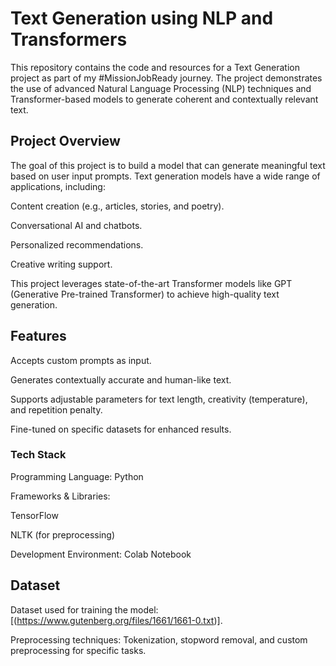 # Text Generation using NLP and Transformers

This repository contains the code and resources for a Text Generation project as part of my #MissionJobReady journey. The project demonstrates the use of advanced Natural Language Processing (NLP) techniques and Transformer-based models to generate coherent and contextually relevant text.

## Project Overview

The goal of this project is to build a model that can generate meaningful text based on user input prompts. Text generation models have a wide range of applications, including:

Content creation (e.g., articles, stories, and poetry).

Conversational AI and chatbots.

Personalized recommendations.

Creative writing support.

This project leverages state-of-the-art Transformer models like GPT (Generative Pre-trained Transformer) to achieve high-quality text generation.

## Features

Accepts custom prompts as input.

Generates contextually accurate and human-like text.

Supports adjustable parameters for text length, creativity (temperature), and repetition penalty.

Fine-tuned on specific datasets for enhanced results.

### Tech Stack

Programming Language: Python

Frameworks & Libraries:

TensorFlow

NLTK (for preprocessing)

Development Environment: Colab Notebook

## Dataset

Dataset used for training the model: [(https://www.gutenberg.org/files/1661/1661-0.txt)].

Preprocessing techniques: Tokenization, stopword removal, and custom preprocessing for specific tasks.
